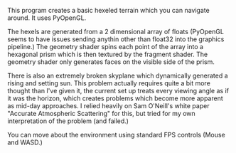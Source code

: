 This program creates a basic hexeled terrain which you can navigate around.
It uses PyOpenGL.

The hexels are generated from a 2 dimensional array of floats (PyOpenGL seems to have issues sending anythin other than float32 into the graphics pipeline.) The geometry shader spins each point of the array into a hexagonal prism which is then textured by the fragment shader. The geometry shader only generates faces on the visible side of the prism.

There is also an extremely broken skyplane which dynamically generated a rising and setting sun. This problem actually requires quite a bit more thought than I've given it, the current set up treats every viewing angle as if it was the horizon, which creates problems which become more apparent as mid-day approaches. I relied heavily on Sam O'Neill's white paper "Accurate Atmospheric Scattering" for this, but tried for my own interpretation of the problem (and failed.)

You can move about the environment using standard FPS controls (Mouse and WASD.)
